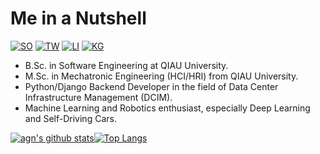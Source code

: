 # Me in a Nutshell

[![SO](https://img.shields.io/badge/stack-overflow-f59b42.svg?style=for-the-badge)](https://stackoverflow.com/users/3702377/benyamin-jafari)
[![TW](https://img.shields.io/badge/twitter-4daedb.svg?style=for-the-badge)](https://twitter.com/benyaminjmf)
[![LI](https://img.shields.io/badge/linked-in-007cb5.svg?style=for-the-badge)](http://www.linkedin.com/in/benyaminjmf)
[![KG](https://img.shields.io/badge/kaggle-4daedb.svg?style=for-the-badge)](https://www.kaggle.com/benyaminjmf)

 - B.Sc. in Software Engineering at QIAU University.
 - M.Sc. in Mechatronic Engineering (HCI/HRI) from QIAU University.
 - Python/Django Backend Developer in the field of Data Center Infrastructure Management (DCIM).
 - Machine Learning and Robotics enthusiast, especially Deep Learning and Self-Driving Cars.


[![agn's github stats](https://github-readme-stats.vercel.app/api?username=agn-7&show_icons=true&theme=gruvbox)](https://github.com/agn-7/agn-7)[![Top Langs](https://github-readme-stats.vercel.app/api/top-langs/?username=agn-7&layout=compact&theme=gruvbox)](https://github.com/agn-7/agn-7)
